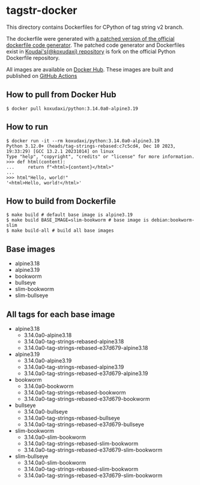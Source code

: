 # tagstr-docker

This directory contains Dockerfiles for CPython of tag string v2 branch.

The dockerfile were generated with [a patched version of the official dockerfile code generator](https://github.com/koxudaxi/docker-python/blob/support_tag_string_v2_branch/apply-templates.sh).
The patched code generator and Dockerfiles exist in [Koudai's(@koxudaxi) repository](https://github.com/koxudaxi/docker-python/tree/support_tag_string_v2_branch) is fork on the official Python Dockerfile repository.

All images are available on [Docker Hub](https://hub.docker.com/r/koxudaxi/python).
These images are built and published on [GitHub Actions](https://github.com/koxudaxi/tagstr-docker/actions)

## How to pull from Docker Hub
```shell
$ docker pull koxudaxi/python:3.14.0a0-alpine3.19
```

## How to run
```shell
$ docker run -it --rm koxudaxi/python:3.14.0a0-alpine3.19
Python 3.12.0+ (heads/tag-strings-rebased:c7c5cd4, Dec 10 2023, 19:33:29) [GCC 13.2.1 20231014] on linux
Type "help", "copyright", "credits" or "license" for more information.
>>> def html(content):
...     return f"<html>{content}</html>"
...
>>> html"Hello, world!"
'<html>Hello, world!</html>'
```

## How to build from Dockerfile
```shell
$ make build # default base image is alpine3.19
$ make build BASE_IMAGE=slim-bookworm # base image is debian:bookworm-slim
$ make build-all # build all base images
```

## Base images
- alpine3.18
- alpine3.19
- bookworm
- bullseye
- slim-bookworm
- slim-bullseye
## All tags for each base image
- alpine3.18
  - 3.14.0a0-alpine3.18
  - 3.14.0a0-tag-strings-rebased-alpine3.18
  - 3.14.0a0-tag-strings-rebased-e37d679-alpine3.18
- alpine3.19
  - 3.14.0a0-alpine3.19
  - 3.14.0a0-tag-strings-rebased-alpine3.19
  - 3.14.0a0-tag-strings-rebased-e37d679-alpine3.19
- bookworm 
  - 3.14.0a0-bookworm
  - 3.14.0a0-tag-strings-rebased-bookworm
  - 3.14.0a0-tag-strings-rebased-e37d679-bookworm
- bullseye
  - 3.14.0a0-bullseye
  - 3.14.0a0-tag-strings-rebased-bullseye
  - 3.14.0a0-tag-strings-rebased-e37d679-bullseye
- slim-bookworm
  - 3.14.0a0-slim-bookworm
  - 3.14.0a0-tag-strings-rebased-slim-bookworm
  - 3.14.0a0-tag-strings-rebased-e37d679-slim-bookworm
- slim-bullseye
  - 3.14.0a0-slim-bookworm
  - 3.14.0a0-tag-strings-rebased-slim-bookworm
  - 3.14.0a0-tag-strings-rebased-e37d679-slim-bookworm
